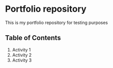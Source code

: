 # Portfolio repository

This is my portfolio repository for testing purposes

## Table of Contents
1. Activity 1
2. Activity 2
3. Activity 3
